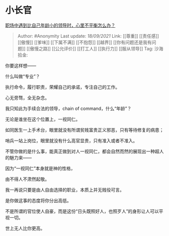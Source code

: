 # 小长官
[职场中遇到比自己年龄小的领导时，心里不平衡怎么办？](https://www.zhihu.com/question/486714620/answer/2126546084)

> Author: #Anonymity
> Last update: *18/09/2021*
> Link: [[尊重]] [[责任感]] [[傲慢]] [[爹味]] [[下属不满]] [[不抱怨]] [[越界]] [[你有问题还是我有问题]] [[傲慢之路]] [[公允评价]] [[打工人]] [[执行力]] [[服从领导]]
> Tag:
> 沙海拾金:

你要这样想——

什么叫做“专业”？

执行命令，履行职责，荣耀自己的承诺，专注自己的工作。

心无旁骛，全无杂念。

我只知此为手续合法的领导，chain of command，什么“年龄”？

无论是谁坐在这个位置上，一视同仁。

如同医生一上手术台，眼里就没有所谓贫贱富贵正义邪恶，只有等待修复的病患；

哨兵一站上岗位，眼里就没有什么高官显贵，只有准入或者不准入。

不管你做的是什么事，能真正做到对人一视同仁，都会自然而然的展现出一种超人的魅力来——

因为“一视同仁”本身就是神的性格，

由不得人不肃然起敬。

我一再说只要是由人自由选择的职业，本质上并无贱役可言。

是你做这事的态度将你分出高低。

不是所谓的官位使人自豪，而是这份“日头既照好人，也照歹人”的身形让人可以平视一切。

世上无人比你更高。
